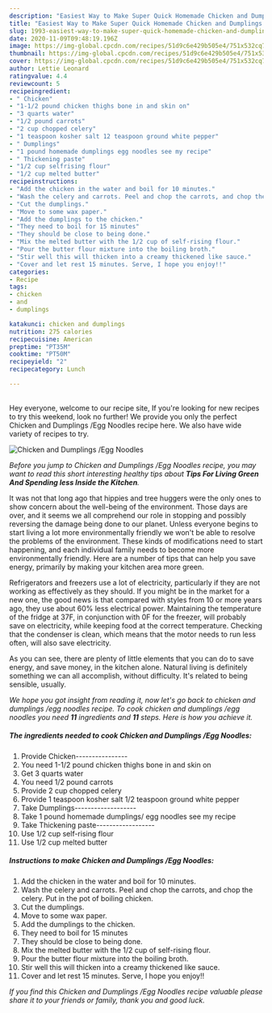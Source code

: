 ```yaml
---
description: "Easiest Way to Make Super Quick Homemade Chicken and Dumplings /Egg Noodles"
title: "Easiest Way to Make Super Quick Homemade Chicken and Dumplings /Egg Noodles"
slug: 1993-easiest-way-to-make-super-quick-homemade-chicken-and-dumplings-egg-noodles
date: 2020-11-09T09:48:19.196Z
image: https://img-global.cpcdn.com/recipes/51d9c6e429b505e4/751x532cq70/chicken-and-dumplings-egg-noodles-recipe-main-photo.jpg
thumbnail: https://img-global.cpcdn.com/recipes/51d9c6e429b505e4/751x532cq70/chicken-and-dumplings-egg-noodles-recipe-main-photo.jpg
cover: https://img-global.cpcdn.com/recipes/51d9c6e429b505e4/751x532cq70/chicken-and-dumplings-egg-noodles-recipe-main-photo.jpg
author: Lettie Leonard
ratingvalue: 4.4
reviewcount: 5
recipeingredient:
- " Chicken"
- "1-1/2 pound chicken thighs bone in and skin on"
- "3 quarts water"
- "1/2 pound carrots"
- "2 cup chopped celery"
- "1 teaspoon kosher salt 12 teaspoon ground white pepper"
- " Dumplings"
- "1 pound homemade dumplings egg noodles see my recipe"
- " Thickening paste"
- "1/2 cup selfrising flour"
- "1/2 cup melted butter"
recipeinstructions:
- "Add the chicken in the water and boil for 10 minutes."
- "Wash the celery and carrots. Peel and chop the carrots, and chop the celery. Put in the pot of boiling chicken."
- "Cut the dumplings."
- "Move to some wax paper."
- "Add the dumplings to the chicken."
- "They need to boil for 15 minutes"
- "They should be close to being done."
- "Mix the melted butter with the 1/2 cup of self-rising flour."
- "Pour the butter flour mixture into the boiling broth."
- "Stir well this will thicken into a creamy thickened like sauce."
- "Cover and let rest 15 minutes. Serve, I hope you enjoy!!"
categories:
- Recipe
tags:
- chicken
- and
- dumplings

katakunci: chicken and dumplings 
nutrition: 275 calories
recipecuisine: American
preptime: "PT35M"
cooktime: "PT50M"
recipeyield: "2"
recipecategory: Lunch

---
```

<br>
Hey everyone, welcome to our recipe site, If you're looking for new recipes to try this weekend, look no further! We provide you only the perfect Chicken and Dumplings /Egg Noodles recipe here. We also have wide variety of recipes to try.
<br>


![Chicken and Dumplings /Egg Noodles](https://img-global.cpcdn.com/recipes/51d9c6e429b505e4/751x532cq70/chicken-and-dumplings-egg-noodles-recipe-main-photo.jpg)

<i>Before you jump to Chicken and Dumplings /Egg Noodles recipe, you may want to read this short interesting healthy tips about 
<strong>Tips For Living Green And Spending less Inside the Kitchen</strong>.</i>
</br>

It was not that long ago that hippies and tree huggers were the only ones to show concern about the well-being of the environment. Those days are over, and it seems we all comprehend our role in stopping and possibly reversing the damage being done to our planet. Unless everyone begins to start living a lot more environmentally friendly we won't be able to resolve the problems of the environment. These kinds of modifications need to start happening, and each individual family needs to become more environmentally friendly. Here are a number of tips that can help you save energy, primarily by making your kitchen area more green.

Refrigerators and freezers use a lot of electricity, particularly if they are not working as effectively as they should. If you might be in the market for a new one, the good news is that compared with styles from 10 or more years ago, they use about 60% less electrical power. Maintaining the temperature of the fridge at 37F, in conjunction with 0F for the freezer, will probably save on electricity, while keeping food at the correct temperature. Checking that the condenser is clean, which means that the motor needs to run less often, will also save electricity.

As you can see, there are plenty of little elements that you can do to save energy, and save money, in the kitchen alone. Natural living is definitely something we can all accomplish, without difficulty. It's related to being sensible, usually.


<i>We hope you got insight from reading it, now let's go back to chicken and dumplings /egg noodles recipe. To cook chicken and dumplings /egg noodles you need <strong>11</strong> ingredients and <strong>11</strong> steps. Here is how you achieve it.
</i>

##### The ingredients needed to cook Chicken and Dumplings /Egg Noodles:

1. Provide  Chicken----------------
1. You need 1-1/2 pound chicken thighs bone in and skin on
1. Get 3 quarts water
1. You need 1/2 pound carrots
1. Provide 2 cup chopped celery
1. Provide 1 teaspoon kosher salt 1/2 teaspoon ground white pepper
1. Take  Dumplings-------------------
1. Take 1 pound homemade dumplings/ egg noodles see my recipe
1. Take  Thickening paste------------------
1. Use 1/2 cup self-rising flour
1. Use 1/2 cup melted butter


##### Instructions to make Chicken and Dumplings /Egg Noodles:

1. Add the chicken in the water and boil for 10 minutes.
1. Wash the celery and carrots. Peel and chop the carrots, and chop the celery. Put in the pot of boiling chicken.
1. Cut the dumplings.
1. Move to some wax paper.
1. Add the dumplings to the chicken.
1. They need to boil for 15 minutes
1. They should be close to being done.
1. Mix the melted butter with the 1/2 cup of self-rising flour.
1. Pour the butter flour mixture into the boiling broth.
1. Stir well this will thicken into a creamy thickened like sauce.
1. Cover and let rest 15 minutes. Serve, I hope you enjoy!!


<i>If you find this Chicken and Dumplings /Egg Noodles recipe valuable please share it to your friends or family, thank you and good luck.</i>
